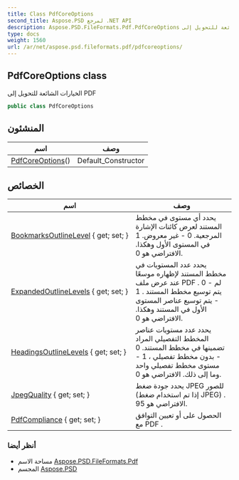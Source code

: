 ```yaml
---
title: Class PdfCoreOptions
second_title: Aspose.PSD لمرجع .NET API
description: Aspose.PSD.FileFormats.Pdf.PdfCoreOptions فصل. الخيارات الشائعة للتحويل إلى PDF
type: docs
weight: 1560
url: /ar/net/aspose.psd.fileformats.pdf/pdfcoreoptions/
---
```

## PdfCoreOptions class

الخيارات الشائعة للتحويل إلى PDF

```csharp
public class PdfCoreOptions
```

## المنشئون

| اسم | وصف |
| --- | --- |
| [PdfCoreOptions](pdfcoreoptions/)() | Default_Constructor |

## الخصائص

| اسم | وصف |
| --- | --- |
| [BookmarksOutlineLevel](../../aspose.psd.fileformats.pdf/pdfcoreoptions/bookmarksoutlinelevel/) { get; set; } | يحدد أي مستوى في مخطط المستند لعرض كائنات الإشارة المرجعية. 0 - غير معروض. 1 في المستوى الأول وهكذا. الافتراضي هو 0. |
| [ExpandedOutlineLevels](../../aspose.psd.fileformats.pdf/pdfcoreoptions/expandedoutlinelevels/) { get; set; } | يحدد عدد المستويات في مخطط المستند لإظهاره موسعًا عند عرض ملف PDF . 0 - لم يتم توسيع مخطط المستند . 1 - يتم توسيع عناصر المستوى الأول في المستند وهكذا. الافتراضي هو 0. |
| [HeadingsOutlineLevels](../../aspose.psd.fileformats.pdf/pdfcoreoptions/headingsoutlinelevels/) { get; set; } | يحدد عدد مستويات عناصر المخطط التفصيلي المراد تضمينها في مخطط المستند. 0 - بدون مخطط تفصيلي ، 1 - مستوى مخطط تفصيلي واحد وما إلى ذلك. الافتراضي هو 0. |
| [JpegQuality](../../aspose.psd.fileformats.pdf/pdfcoreoptions/jpegquality/) { get; set; } | يحدد جودة ضغط JPEG للصور (إذا تم استخدام ضغط JPEG) . الافتراضي هو 95. |
| [PdfCompliance](../../aspose.psd.fileformats.pdf/pdfcoreoptions/pdfcompliance/) { get; set; } | الحصول على أو تعيين التوافق مع PDF . |

### أنظر أيضا

* مساحة الاسم [Aspose.PSD.FileFormats.Pdf](../../aspose.psd.fileformats.pdf/)
* المجسم [Aspose.PSD](../../)


